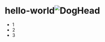 # hello-world![DogHead](https://user-images.githubusercontent.com/5722915/131212084-a5f397ff-ac6d-4243-8f75-7b4fd30d1c5d.jpg)
- 1
- 2
- 3
